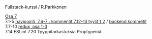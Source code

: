 Fullstack-kurssi / R.Parkkonen

[Osa 7](https://github.com/rparkkon/fullstack/blob/master/osa7)
<BR>
7.1-5 [navigointi, 7.6-7 : kommentit 7.12-13 tyylit 1,2](https://github.com/rparkkon/fullstack/blob/master/osa7/front/src.7.1-7,12-14)  /  [backend kommetit](https://github.com/rparkkon/fullstack/blob/master/osa7/back)
<BR>
7.7-10 [redux, osa 1-3](https://github.com/rparkkon/fullstack/blob/master/osa7/front/src)
<BR>
7.14 ESLint
7.20 Tyyppitarkastuksia Proptypeinä.
